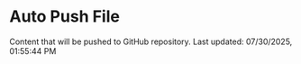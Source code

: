 # Auto Push File

Content that will be pushed to GitHub repository.
Last updated: 07/30/2025, 01:55:44 PM